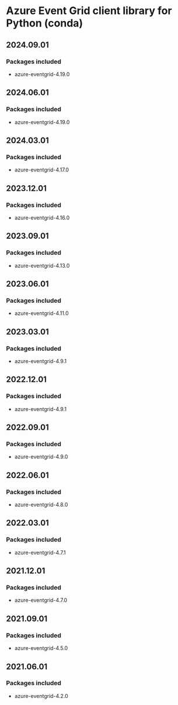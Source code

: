 # Azure Event Grid client library for Python (conda)

## 2024.09.01

### Packages included

- azure-eventgrid-4.19.0

## 2024.06.01

### Packages included

- azure-eventgrid-4.19.0

## 2024.03.01

### Packages included

- azure-eventgrid-4.17.0

## 2023.12.01

### Packages included

- azure-eventgrid-4.16.0

## 2023.09.01

### Packages included

- azure-eventgrid-4.13.0

## 2023.06.01

### Packages included

- azure-eventgrid-4.11.0

## 2023.03.01

### Packages included

- azure-eventgrid-4.9.1

## 2022.12.01

### Packages included

- azure-eventgrid-4.9.1

## 2022.09.01

### Packages included

- azure-eventgrid-4.9.0

## 2022.06.01

### Packages included

- azure-eventgrid-4.8.0

## 2022.03.01

### Packages included

- azure-eventgrid-4.7.1

## 2021.12.01

### Packages included

- azure-eventgrid-4.7.0

## 2021.09.01

### Packages included

- azure-eventgrid-4.5.0

## 2021.06.01

### Packages included

- azure-eventgrid-4.2.0

